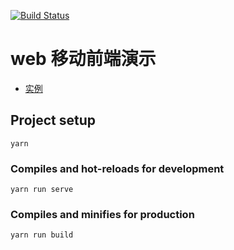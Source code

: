 [![Build Status](https://travis-ci.org/lin09/mobile-front-end-adaptive-demo.svg?branch=master)](https://travis-ci.org)

# web 移动前端演示

- [实例](https://lin09.github.io/mobile-front-end-adaptive-demo/dist/index.html)

## Project setup
```
yarn
```

### Compiles and hot-reloads for development
```
yarn run serve
```

### Compiles and minifies for production
```
yarn run build
```